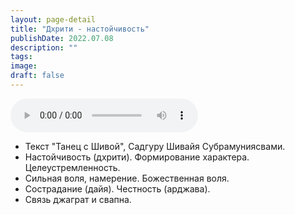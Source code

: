 ```yaml
---
layout: page-detail
title: "Дхрити - настойчивость"
publishDate: 2022.07.08
description: ""
tags:
image:
draft: false
---
```


<audio title="2022.07.08 - Дхрити - настойчивость.mp3" src="https://filer-api.advayta.org/v1.0/public/files/74071" controls=""></audio>

* Текст "Танец с Шивой", Садгуру Шивайя Субрамуниясвами.
* Настойчивость (дхрити). Формирование характера. Целеустремленность.
* Сильная воля, намерение. Божественная воля.
* Сострадание (дайя). Честность (арджава).
* Связь джаграт и свапна.

  
